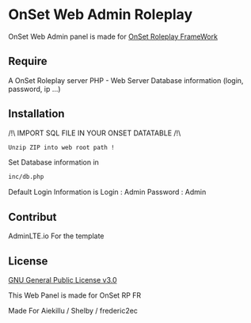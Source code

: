 # OnSet Web Admin Roleplay

OnSet Web Admin panel is made for [OnSet Roleplay FrameWork](https://github.com/frederic2ec/onsetrp)

## Require
A OnSet Roleplay server 
PHP - Web Server 
Database information (login, password, ip ...) 
## Installation
/!\ IMPORT SQL FILE IN YOUR ONSET DATATABLE /!\
```bash
Unzip ZIP into web root path !
```
Set Database information in 
```bash
inc/db.php
```
Default Login Information is 
Login : Admin
Password : Admin 

## Contribut
AdminLTE.io For the template 

## License
[GNU General Public License v3.0](https://github.com/matt2210/Admin-Panel-Onset/blob/master/LICENSE)

This Web Panel is made for OnSet RP FR

Made For Aiekillu / Shelby / frederic2ec

